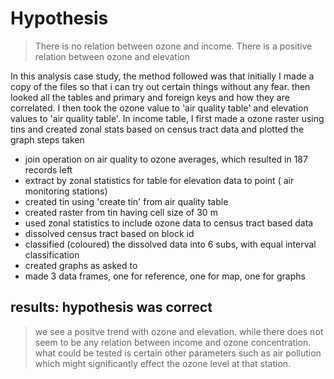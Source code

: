 # Hypothesis 
> There is no relation between ozone and income.
> There is a positive relation between ozone and elevation

In this analysis case study, the method followed was that initially I made a copy of the files so that i can try out certain things without any fear. then looked all the tables and primary and foreign keys and how they are correlated. 
I then took the ozone value to 'air quality table' and elevation values to 'air quality table'.
In income table, I first made a ozone raster using tins and created zonal stats based on census tract data and plotted the graph
steps taken
- join operation on air quality to ozone averages, which resulted in 187 records left
- extract by zonal statistics for table for elevation data to point ( air monitoring stations)
- created tin using 'create tin' from air quality table
- created raster from tin having cell size of 30 m
- used zonal statistics to include ozone data to census tract based data
- dissolved census tract based on block id
- classified (coloured) the dissolved data into 6 subs, with equal interval classification
- created graphs as asked to
- made 3 data frames, one for reference, one for map, one for graphs

## results: hypothesis was correct
> we see a positve trend with ozone and elevation. while there does not seem to be any relation between income and ozone concentration. what could be tested is certain other parameters such as air pollution which might significantly effect the ozone level at that station.
